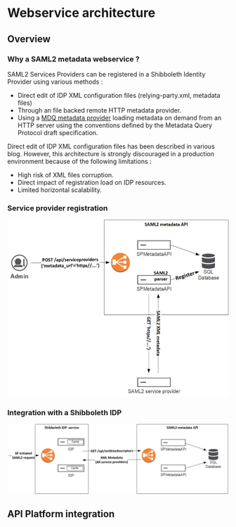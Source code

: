 # Webservice architecture
## Overview
### Why a SAML2 metadata webservice ?
SAML2 Services Providers can be registered in a Shibboleth Identity Provider using various methods :
  * Direct edit of IDP XML configuration files (relying-party.xml, metadata files)
  * Through an file backed remote HTTP metadata provider.
  * Using a [MDQ metadata provider](https://wiki.shibboleth.net/confluence/display/SP3/MDQMetadataProvider) loading metadata on demand from an HTTP server using the conventions defined by the Metadata Query Protocol draft specification.

Direct edit of IDP XML configuration files has been described in various blog. However, this architecture is strongly discouraged in a production environment because of the following limitations :
  * High risk of XML files corruption.
  * Direct impact of registration load on IDP resources.
  * Limited horizontal scalability.

### Service provider registration
![SAML2 service provider resgistration](images/registration.jpg)

### Integration with a Shibboleth IDP
![Linking the webservice with Shibboleth IDP metadata provider](images/authentication.jpg)


## API Platform integration
###
